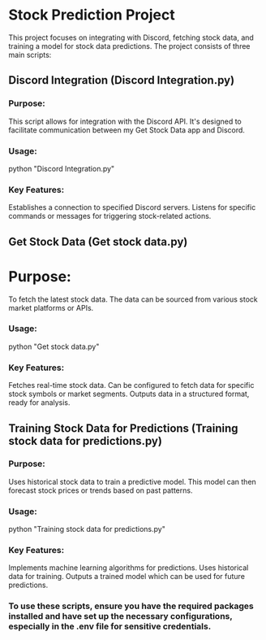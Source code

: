 # Stock Prediction Project

This project focuses on integrating with Discord, fetching stock data, and training a model for stock data predictions. The project consists of three main scripts:

## Discord Integration (Discord Integration.py)
### Purpose:
This script allows for integration with the Discord API. It's designed to facilitate communication between my Get Stock Data app and Discord.

### Usage:
python "Discord Integration.py"

### Key Features:
Establishes a connection to specified Discord servers.
Listens for specific commands or messages for triggering stock-related actions.

## Get Stock Data (Get stock data.py)
# Purpose:
To fetch the latest stock data. The data can be sourced from various stock market platforms or APIs.

### Usage:
python "Get stock data.py"

### Key Features:
Fetches real-time stock data.
Can be configured to fetch data for specific stock symbols or market segments.
Outputs data in a structured format, ready for analysis.

## Training Stock Data for Predictions (Training stock data for predictions.py)
### Purpose:
Uses historical stock data to train a predictive model. This model can then forecast stock prices or trends based on past patterns.

### Usage:
python "Training stock data for predictions.py"

### Key Features:
Implements machine learning algorithms for predictions.
Uses historical data for training.
Outputs a trained model which can be used for future predictions.


### To use these scripts, ensure you have the required packages installed and have set up the necessary configurations, especially in the .env file for sensitive credentials.
